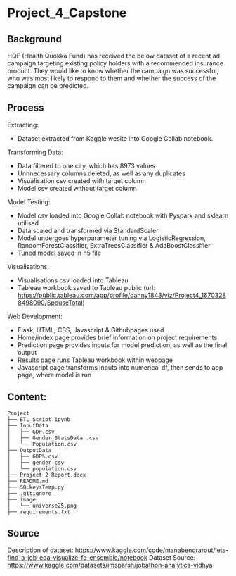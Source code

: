 # Project_4_Capstone

## Background

HQF (Health Quokka Fund) has received the below dataset of a recent ad campaign targeting existing policy holders with a recommended insurance product. They would like to know whether the campaign was successful, who was most likely to respond to them and whether the success of the campaign can be predicted.


## Process

Extracting:  
* Dataset extracted from Kaggle wesite into Google Collab notebook.

Transforming Data:  
* Data filtered to one city, which has 8973 values
* Unnnecessary columns deleted, as well as any duplicates
* Visualisation csv created with target column
* Model csv created without target column

Model Testing:  
* Model csv loaded into Google Collab notebook with Pyspark and sklearn utilised
* Data scaled and transformed via StandardScaler
* Model undergoes hyperparameter tuning via LogisticRegression, RandomForestClassifier, ExtraTreesClassifier & AdaBoostClassifier
* Tuned model saved in h5 file

Visualisations:
* Visualisations csv loaded into Tableau
* Tableau workbook saved to Tableau public (url: https://public.tableau.com/app/profile/danny1843/viz/Project4_16703288498090/SpouseTotal)

Web Development:
* Flask, HTML, CSS, Javascript & Githubpages used
* Home/index page provides brief information on project requirements
* Prediction page provides inputs for model prediction, as well as the final output
* Results page runs Tableau workbook within webpage
* Javascript page transforms inputs into numerical df, then sends to app page, where model is run

## Content:

```
Project  
├── ETL_Script.ipynb
├── InputData
│   ├── GDP.csv
│   ├── Gender_StatsData .csv
│   └── Population.csv
├── OutputData
│   ├── GDP%.csv
│   ├── gender.csv
│   └── population.csv
├── Project 2 Report.docx
├── README.md
├── SQLkeysTemp.py
├── .gitignore
├── image
│   └── universe25.png
├── requirements.txt

```


## Source

Description of dataset: https://www.kaggle.com/code/manabendrarout/lets-find-a-job-eda-visualize-fe-ensemble/notebook
Dataset Source: https://www.kaggle.com/datasets/imsparsh/jobathon-analytics-vidhya
